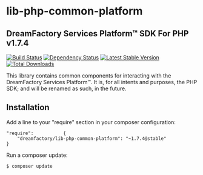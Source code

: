 # lib-php-common-platform

## DreamFactory Services Platform&trade; SDK For PHP v1.7.4

[![Build Status](http://tc.dreamfactory.com:8111/httpAuth/app/rest/builds/buildType:id:DreamfactoryLibPhpCommonPlatform_Release/statusIcon)](http://tc.dreamfactory.com:8111/viewType.html?buildTypeId=DreamfactoryLibPhpCommonPlatform_Release&tab=buildTypeStatusDiv&guest=1)
[![Dependency Status](https://www.versioneye.com/php/dreamfactory:lib-php-common-platform/badge.png)](https://www.versioneye.com/php/dreamfactory:lib-php-common-platform)
[![Latest Stable Version](https://poser.pugx.org/dreamfactory/lib-php-common-platform/version.png)](https://packagist.org/packages/dreamfactory/lib-php-common-platform)
[![Total Downloads](https://poser.pugx.org/dreamfactory/lib-php-common-platform/d/total.png)](https://packagist.org/packages/dreamfactory/lib-php-common-platform)

This library contains common components for interacting with the DreamFactory Services Platform&trade;.
It is, for all intents and purposes, the PHP SDK; and will be renamed as such, in the future.

## Installation

Add a line to your "require" section in your composer configuration:

	"require":           {
		"dreamfactory/lib-php-common-platform": "~1.7.4@stable"
	}

Run a composer update:

    $ composer update

